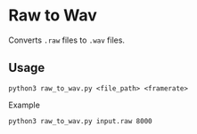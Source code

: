 ﻿# Raw to Wav

Converts `.raw` files to `.wav` files.

## Usage

```
python3 raw_to_wav.py <file_path> <framerate>
```

Example

```
python3 raw_to_wav.py input.raw 8000
```